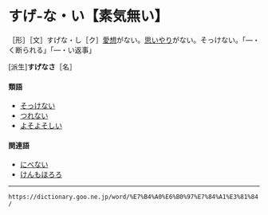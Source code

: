 # すげ‐な・い【素気無い】

［形］［文］すげな・し［ク］[愛想](あいそ（愛想）)がない。[思いやり](おもいやり（思い遣り）)がない。そっけない。「―・く断られる」「―・い返事」

\[派生\]**すげなさ**［名］

#### 類語

-   [そっけない](https://dictionary.goo.ne.jp/word/%E7%B4%A0%E3%81%A3%E6%B0%97%E7%84%A1%E3%81%84/#jn-130809)
-   [つれない](https://dictionary.goo.ne.jp/word/%E3%81%A4%E3%82%8C%E3%81%AA%E3%81%84/#jn-148778)
-   [よそよそしい](https://dictionary.goo.ne.jp/word/%E4%BD%99%E6%89%80%E4%BD%99%E6%89%80%E3%81%97%E3%81%84/#jn-227855)

#### 関連語

-   [にべない](https://dictionary.goo.ne.jp/word/%E9%B0%BE%E8%86%A0%E7%84%A1%E3%81%84/#jn-167810)
-   [けんもほろろ](https://dictionary.goo.ne.jp/word/%E3%81%91%E3%82%93%E3%82%82%E3%81%BB%E3%82%8D%E3%82%8D/#jn-70920)

---
`https://dictionary.goo.ne.jp/word/%E7%B4%A0%E6%B0%97%E7%84%A1%E3%81%84/`